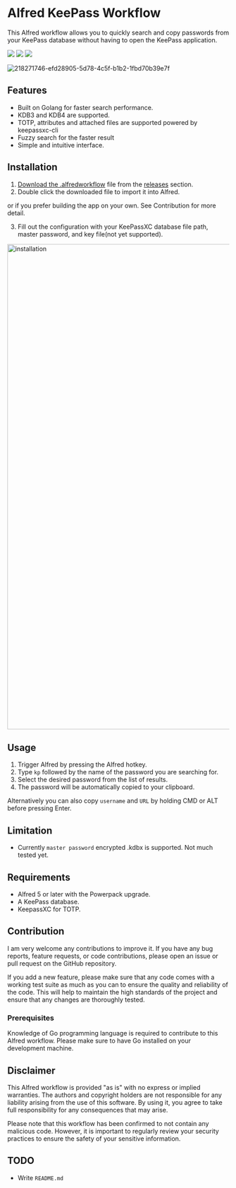 # Alfred KeePass Workflow
This Alfred workflow allows you to quickly search and copy passwords from your KeePass database without having to open the KeePass application.

<img src="https://img.shields.io/github/license/mikyk10/alfred-keepass"> <img src="https://img.shields.io/github/last-commit/mikyk10/alfred-keepass"> <img src="https://img.shields.io/github/downloads/mikyk10/alfred-keepass/total">

![218271746-efd28905-5d78-4c5f-b1b2-1fbd70b39e7f](https://user-images.githubusercontent.com/4987502/218368795-c5f4dfd6-32a4-4b15-9602-0c60bcf04c31.gif)

## Features

- Built on Golang for faster search performance. 
- KDB3 and KDB4 are supported.
- TOTP, attributes and attached files are supported powered by keepassxc-cli
- Fuzzy search for the faster result
- Simple and intuitive interface.

## Installation
1. [Download the .alfredworkflow](https://github.com/mikyk10/alfred-keepass/tags) file from the [releases](https://github.com/mikyk10/alfred-keepass/tags) section.
2. Double click the downloaded file to import it into Alfred.

or if you prefer building the app on your own. See Contribution for more detail.

3. Fill out the configuration with your KeePassXC database file path, master password, and key file(not yet supported).

<img width="1100" alt="installation" src="https://user-images.githubusercontent.com/4987502/218407644-7069c96a-7c63-4b94-8385-2c30e3bf45c0.png">

## Usage
1. Trigger Alfred by pressing the Alfred hotkey.
2. Type `kp` followed by the name of the password you are searching for.
3. Select the desired password from the list of results.
4. The password will be automatically copied to your clipboard.

Alternatively you can also copy `username` and `URL` by holding CMD or ALT before pressing Enter.

## Limitation

* Currently `master password` encrypted .kdbx is supported. Not much tested yet.

## Requirements

* Alfred 5 or later with the Powerpack upgrade.
* A KeePass database.
* KeepassXC for TOTP.

## Contribution
I am very welcome any contributions to improve it. If you have any bug reports, feature requests, or code contributions, please open an issue or pull request on the GitHub repository.

If you add a new feature, please make sure that any code comes with a working test suite as much as you can to ensure the quality and reliability of the code. This will help to maintain the high standards of the project and ensure that any changes are thoroughly tested.

### Prerequisites
Knowledge of Go programming language is required to contribute to this Alfred workflow. Please make sure to have Go installed on your development machine.

## Disclaimer
This Alfred workflow is provided "as is" with no express or implied warranties. The authors and copyright holders are not responsible for any liability arising from the use of this software. By using it, you agree to take full responsibility for any consequences that may arise.

Please note that this workflow has been confirmed to not contain any malicious code. However, it is important to regularly review your security practices to ensure the safety of your sensitive information.

## TODO
* Write `README.md`
